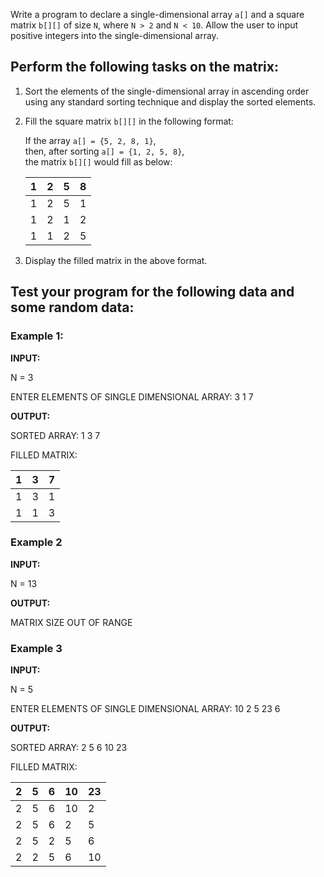 Write a program to declare a single-dimensional array `a[]` and a square matrix `b[][]` of size `N`, where `N > 2` and `N < 10`. Allow the user to input positive integers into the single-dimensional array.

## Perform the following tasks on the matrix:

1. Sort the elements of the single-dimensional array in ascending order using any standard sorting technique and display the sorted elements.


2. Fill the square matrix `b[][]` in the following format:
  
    If the array `a[] = {5, 2, 8, 1}`,  
    then, after sorting `a[] = {1, 2, 5, 8}`,  
    the matrix `b[][]` would fill as below:

    | 1   | 2   | 5   | 8   |
    | --- | --- | --- | --- |
    | 1   | 2   | 5   | 1   |
    | 1   | 2   | 1   | 2   |
    | 1   | 1   | 2   | 5   |

3. Display the filled matrix in the above format.

## Test your program for the following data and some random data:


### Example 1:

**INPUT:**

N = 3

ENTER ELEMENTS OF SINGLE DIMENSIONAL ARRAY: 3 1 7

**OUTPUT:**

SORTED ARRAY: 1 3 7

FILLED MATRIX:

| 1   | 3   | 7   |
| --- | --- | --- |
| 1   | 3   | 1   |
| 1   | 1   | 3   |


### Example 2

**INPUT:**

N = 13

**OUTPUT:**

MATRIX SIZE OUT OF RANGE

### Example 3

**INPUT:**

N = 5

ENTER ELEMENTS OF SINGLE DIMENSIONAL ARRAY: 10 2 5 23 6

**OUTPUT:**

SORTED ARRAY: 2 5 6 10 23

FILLED MATRIX:

| 2   | 5   | 6   | 10  | 23  |
| --- | --- | --- | --- | --- |
| 2   | 5   | 6   | 10  | 2   |
| 2   | 5   | 6   | 2   | 5   |
| 2   | 5   | 2   | 5   | 6   |
| 2   | 2   | 5   | 6   | 10  |
